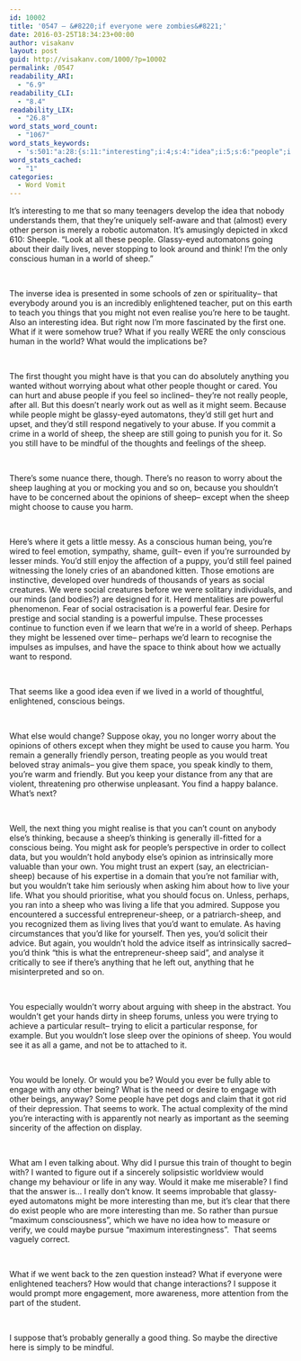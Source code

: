 ```yaml
---
id: 10002
title: '0547 – &#8220;if everyone were zombies&#8221;'
date: 2016-03-25T18:34:23+00:00
author: visakanv
layout: post
guid: http://visakanv.com/1000/?p=10002
permalink: /0547
readability_ARI:
  - "6.9"
readability_CLI:
  - "8.4"
readability_LIX:
  - "26.8"
word_stats_word_count:
  - "1067"
word_stats_keywords:
  - 's:501:"a:28:{s:11:"interesting";i:4;s:4:"idea";i:5;s:6:"people";i:9;s:6:"glassy";i:3;s:4:"eyed";i:3;s:10:"automatons";i:3;s:5:"think";i:3;s:9:"conscious";i:5;s:5:"human";i:3;s:5:"world";i:5;s:5:"sheep";i:17;s:11:"enlightened";i:3;s:6:"really";i:3;s:7:"thought";i:3;s:4:"feel";i:3;s:7:"because";i:4;s:5:"worry";i:3;s:8:"opinions";i:3;s:6:"social";i:4;s:8:"powerful";i:3;s:7:"perhaps";i:3;s:5:"seems";i:4;s:6:"change";i:3;s:7:"suppose";i:4;s:9:"generally";i:3;s:6:"wouldn";i:6;s:4:"life";i:3;s:6:"pursue";i:3;}";'
word_stats_cached:
  - "1"
categories:
  - Word Vomit
---
```

It’s interesting to me that so many teenagers develop the idea that nobody understands them, that they’re uniquely self-aware and that (almost) every other person is merely a robotic automaton. It’s amusingly depicted in xkcd 610: Sheeple. “Look at all these people. Glassy-eyed automatons going about their daily lives, never stopping to look around and think! I’m the only conscious human in a world of sheep.”
  
 
  
The inverse idea is presented in some schools of zen or spirituality– that everybody around you is an incredibly enlightened teacher, put on this earth to teach you things that you might not even realise you’re here to be taught. Also an interesting idea. But right now I’m more fascinated by the first one. What if it were somehow true? What if you really WERE the only conscious human in the world? What would the implications be?
  
 
  
The first thought you might have is that you can do absolutely anything you wanted without worrying about what other people thought or cared. You can hurt and abuse people if you feel so inclined– they’re not really people, after all. But this doesn’t nearly work out as well as it might seem. Because while people might be glassy-eyed automatons, they’d still get hurt and upset, and they’d still respond negatively to your abuse. If you commit a crime in a world of sheep, the sheep are still going to punish you for it. So you still have to be mindful of the thoughts and feelings of the sheep.
  
 
  
There’s some nuance there, though. There’s no reason to worry about the sheep laughing at you or mocking you and so on, because you shouldn’t have to be concerned about the opinions of sheep– except when the sheep might choose to cause you harm.
  
 
  
Here’s where it gets a little messy. As a conscious human being, you’re wired to feel emotion, sympathy, shame, guilt– even if you’re surrounded by lesser minds. You’d still enjoy the affection of a puppy, you’d still feel pained witnessing the lonely cries of an abandoned kitten. Those emotions are instinctive, developed over hundreds of thousands of years as social creatures. We were social creatures before we were solitary individuals, and our minds (and bodies?) are designed for it. Herd mentalities are powerful phenomenon. Fear of social ostracisation is a powerful fear. Desire for prestige and social standing is a powerful impulse. These processes continue to function even if we learn that we’re in a world of sheep. Perhaps they might be lessened over time– perhaps we’d learn to recognise the impulses as impulses, and have the space to think about how we actually want to respond.
  
 
  
That seems like a good idea even if we lived in a world of thoughtful, enlightened, conscious beings.
  
 
  
What else would change? Suppose okay, you no longer worry about the opinions of others except when they might be used to cause you harm. You remain a generally friendly person, treating people as you would treat beloved stray animals– you give them space, you speak kindly to them, you’re warm and friendly. But you keep your distance from any that are violent, threatening pro otherwise unpleasant. You find a happy balance. What’s next?
  
 
  
Well, the next thing you might realise is that you can’t count on anybody else’s thinking, because a sheep’s thinking is generally ill-fitted for a conscious being. You might ask for people’s perspective in order to collect data, but you wouldn’t hold anybody else’s opinion as intrinsically more valuable than your own. You might trust an expert (say, an electrician-sheep) because of his expertise in a domain that you’re not familiar with, but you wouldn’t take him seriously when asking him about how to live your life. What you should prioritise, what you should focus on. Unless, perhaps, you ran into a sheep who was living a life that you admired. Suppose you encountered a successful entrepreneur-sheep, or a patriarch-sheep, and you recognized them as living lives that you’d want to emulate. As having circumstances that you’d like for yourself. Then yes, you’d solicit their advice. But again, you wouldn’t hold the advice itself as intrinsically sacred– you’d think “this is what the entrepreneur-sheep said”, and analyse it critically to see if there’s anything that he left out, anything that he misinterpreted and so on.
  
 
  
You especially wouldn’t worry about arguing with sheep in the abstract. You wouldn’t get your hands dirty in sheep forums, unless you were trying to achieve a particular result– trying to elicit a particular response, for example. But you wouldn’t lose sleep over the opinions of sheep. You would see it as all a game, and not be to attached to it.
  
 
  
You would be lonely. Or would you be? Would you ever be fully able to engage with any other being? What is the need or desire to engage with other beings, anyway? Some people have pet dogs and claim that it got rid of their depression. That seems to work. The actual complexity of the mind you’re interacting with is apparently not nearly as important as the seeming sincerity of the affection on display.
  
 
  
What am I even talking about. Why did I pursue this train of thought to begin with? I wanted to figure out if a sincerely solipsistic worldview would change my behaviour or life in any way. Would it make me miserable? I find that the answer is… I really don’t know. It seems improbable that glassy-eyed automatons might be more interesting than me, but it’s clear that there do exist people who are more interesting than me. So rather than pursue “maximum consciousness”, which we have no idea how to measure or verify, we could maybe pursue “maximum interestingness”.  That seems vaguely correct.
  
 
  
What if we went back to the zen question instead? What if everyone were enlightened teachers? How would that change interactions? I suppose it would prompt more engagement, more awareness, more attention from the part of the student.
  
 
  
I suppose that’s probably generally a good thing. So maybe the directive here is simply to be mindful.
  
 